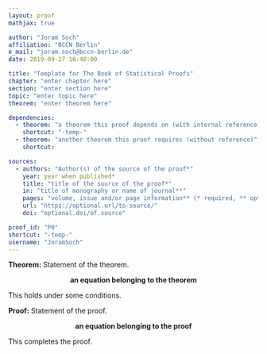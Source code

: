 ```yaml
---
layout: proof
mathjax: true

author: "Joram Soch"
affiliation: "BCCN Berlin"
e_mail: "joram.soch@bccn-berlin.de"
date: 2019-09-27 16:40:00

title: "Template for The Book of Statistical Proofs"
chapter: "enter chapter here"
section: "enter section here"
topic: "enter topic here"
theorem: "enter theorem here"

dependencies:
  - theorem: "a theorem this proof depends on (with internal reference)"
    shortcut: "-temp-"
  - theorem: "another theorem this proof requires (without reference)"
    shortcut: 

sources:
  - authors: "Author(s) of the source of the proof*"
    year: year when published*
    title: "title of the source of the proof*"
    in: "title of monography or name of journal**"
    pages: "volume, issue and/or page information** (* required, ** optional)"
    url: "https://optional.url/to-source/"
    doi: "optional.doi/of.source"

proof_id: "P0"
shortcut: "-temp-"
username: "JoramSoch"
---
```



**Theorem:** Statement of the theorem.

$$ \label{eq:Theorem}
\textbf{an equation belonging to the theorem}
$$

This holds under some conditions.


**Proof:** Statement of the proof.

$$ \label{eq:Proof}
\textbf{an equation belonging to the proof}
$$

This completes the proof.